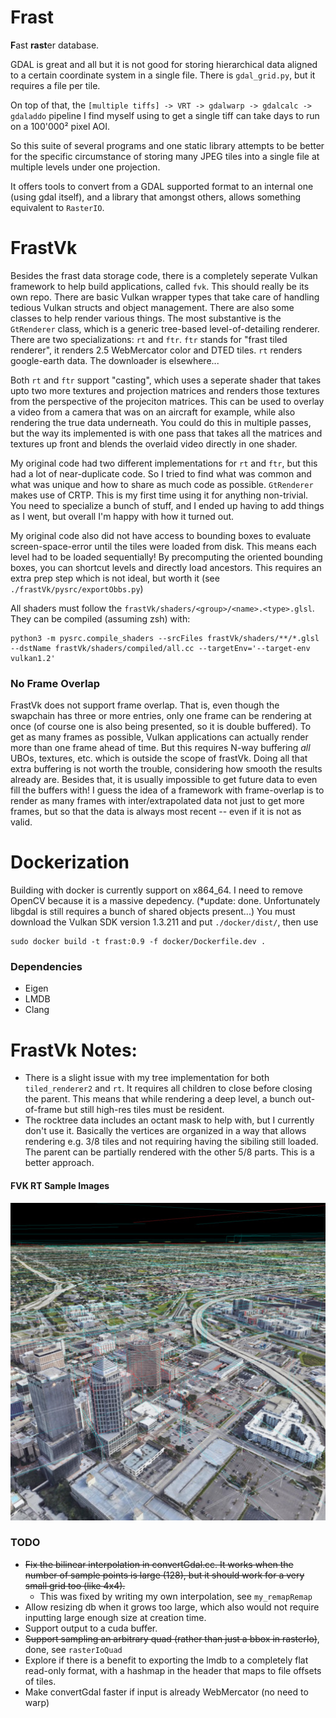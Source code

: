 # Frast
<b>F</b>ast <b>rast</b>er database.

GDAL is great and all but it is not good for storing hierarchical data aligned to a certain coordinate system in a single file.
There is `gdal_grid.py`, but it requires a file per tile.

On top of that, the `[multiple tiffs] -> VRT -> gdalwarp -> gdalcalc -> gdaladdo` pipeline I find myself using to get a single tiff can take days to run on a 100'000² pixel AOI.

So this suite of several programs and one static library attempts to be better for the specific circumstance of storing many JPEG tiles into a single file at multiple levels under one projection.

It offers tools to convert from a GDAL supported format to an internal one (using gdal itself), and a library that amongst others, allows something equivalent to `RasterIO`.

# FrastVk
Besides the frast data storage code, there is a completely seperate Vulkan framework to help build applications, called `fvk`. This should really be its own repo. There are basic Vulkan wrapper types that take care of handling tedious Vulkan structs and object management. There are also some classes to help render various things. The most substantive is the `GtRenderer` class, which is a generic tree-based level-of-detailing renderer. There are two specializations: `rt` and `ftr`. `ftr` stands for "frast tiled renderer", it renders 2.5 WebMercator color and DTED tiles. `rt` renders google-earth data. The downloader is elsewhere...

Both `rt` and `ftr` support "casting", which uses a seperate shader that takes upto two more textures and projection matrices and renders those textures from the perspective of the projeciton matrices. This can be used to overlay a video from a camera that was on an aircraft for example, while also rendering the true data underneath. You could do this in multiple passes, but the way its implemented is with one pass that takes all the matrices and textures up front and blends the overlaid video directly in one shader.

My original code had two different implementations for `rt` and `ftr`, but this had a lot of near-duplicate code. So I tried to find what was common and what was unique and how to share as much code as possible. `GtRenderer` makes use of CRTP. This is my first time using it for anything non-trivial. You need to specialize a bunch of stuff, and I ended up having to add things as I went, but overall I'm happy with how it turned out.

My original code also did not have access to bounding boxes to evaluate screen-space-error until the tiles were loaded from disk. This means each level had to be loaded sequentially! By precomputing the oriented bounding boxes, you can shortcut levels and directly load ancestors. This requires an extra prep step which is not ideal, but worth it (see `./frastVk/pysrc/exportObbs.py`)

All shaders must follow the `frastVk/shaders/<group>/<name>.<type>.glsl`. They can be compiled (assuming zsh) with:
```
python3 -m pysrc.compile_shaders --srcFiles frastVk/shaders/**/*.glsl --dstName frastVk/shaders/compiled/all.cc --targetEnv='--target-env vulkan1.2'
```

### No Frame Overlap
FrastVk does not support frame overlap. That is, even though the swapchain has three or more entries, only one frame can be rendering at once (of course one is also being presented, so it is double buffered). To get as many frames as possible, Vulkan applications can actually render more than one frame ahead of time. But this requires N-way buffering *all* UBOs, textures, etc. which is outside the scope of frastVk. Doing all that extra buffering is not worth the trouble, considering how smooth the results already are. Besides that, it is usually impossible to get future data to even fill the buffers with! I guess the idea of a framework with frame-overlap is to render as many frames with inter/extrapolated data not just to get more frames, but so that the data is always most recent -- even if it is not as valid.

# Dockerization
Building with docker is currently support on x864_64. I need to remove  OpenCV because it is a massive depedency. (*update: done. Unfortunately libgdal is still requires a bunch of shared objects present...) You must download the Vulkan SDK version 1.3.211 and put `./docker/dist/`, then use
```
sudo docker build -t frast:0.9 -f docker/Dockerfile.dev .
```


### Dependencies
  - Eigen
  - LMDB
  - Clang


# FrastVk Notes:
  - There is a slight issue with my tree implementation for both `tiled_renderer2` and `rt`. It requires all children to close before closing the parent. This means that while rendering a deep level, a bunch out-of-frame but still high-res tiles must be resident.
  - The rocktree data includes an octant mask to help with, but I currently don't use it. Basically the vertices are organized in a way that allows rendering e.g. 3/8 tiles and not requiring having the sibiling still loaded. The parent can be partially rendered with the other 5/8 parts. This is a better approach.

#### FVK RT Sample Images
![fvk rt example](/docs/fvk_rt.jpg)

### TODO
  - ~~Fix the bilinear interpolation in convertGdal.cc. It works when the number of sample points is large (128), but it should work for a very small grid too (like 4x4).~~
     - This was fixed by writing my own interpolation, see `my_remapRemap`
  - Allow resizing db when it grows too large, which also would not require inputting large enough size at creation time.
  - Support output to a cuda buffer.
  - ~~Support sampling an arbitrary quad (rather than just a bbox in rasterIo)~~, done, see `rasterIoQuad`
  - Explore if there is a benefit to exporting the lmdb to a completely flat read-only format, with a hashmap in the header that maps to file offsets of tiles.
  - Make convertGdal faster if input is already WebMercator (no need to warp)

